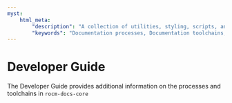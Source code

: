 ```yaml
---
myst:
    html_meta:
        "description": "A collection of utilities, styling, scripts, and additional HTML content common to all ROCm projectsâ€™ documentation"
        "keywords": "Documentation processes, Documentation toolchains, Documentation configuration"
---
```


# Developer Guide

The Developer Guide provides additional information on the processes and toolchains in `rocm-docs-core`
